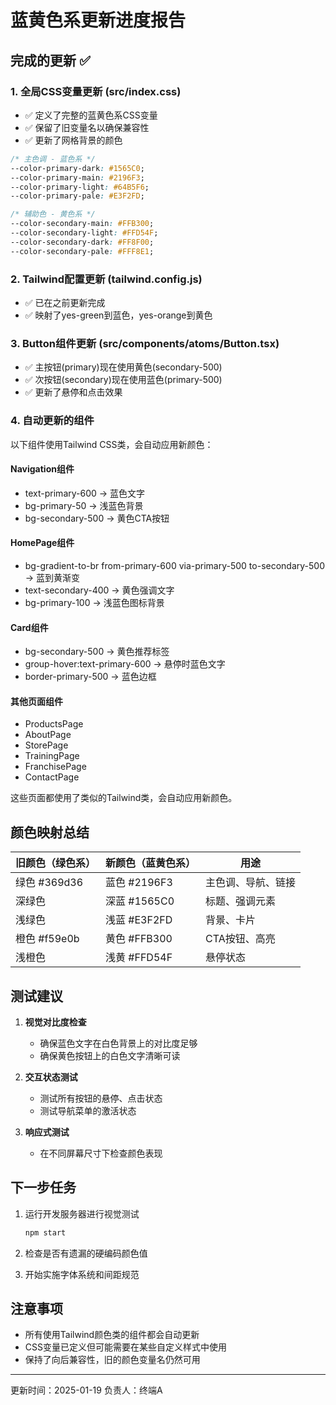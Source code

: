 # 蓝黄色系更新进度报告

## 完成的更新 ✅

### 1. 全局CSS变量更新 (src/index.css)
- ✅ 定义了完整的蓝黄色系CSS变量
- ✅ 保留了旧变量名以确保兼容性
- ✅ 更新了网格背景的颜色

```css
/* 主色调 - 蓝色系 */
--color-primary-dark: #1565C0;
--color-primary-main: #2196F3;
--color-primary-light: #64B5F6;
--color-primary-pale: #E3F2FD;

/* 辅助色 - 黄色系 */
--color-secondary-main: #FFB300;
--color-secondary-light: #FFD54F;
--color-secondary-dark: #FF8F00;
--color-secondary-pale: #FFF8E1;
```

### 2. Tailwind配置更新 (tailwind.config.js)
- ✅ 已在之前更新完成
- ✅ 映射了yes-green到蓝色，yes-orange到黄色

### 3. Button组件更新 (src/components/atoms/Button.tsx)
- ✅ 主按钮(primary)现在使用黄色(secondary-500)
- ✅ 次按钮(secondary)现在使用蓝色(primary-500)
- ✅ 更新了悬停和点击效果

### 4. 自动更新的组件
以下组件使用Tailwind CSS类，会自动应用新颜色：

#### Navigation组件
- text-primary-600 → 蓝色文字
- bg-primary-50 → 浅蓝色背景
- bg-secondary-500 → 黄色CTA按钮

#### HomePage组件
- bg-gradient-to-br from-primary-600 via-primary-500 to-secondary-500 → 蓝到黄渐变
- text-secondary-400 → 黄色强调文字
- bg-primary-100 → 浅蓝色图标背景

#### Card组件
- bg-secondary-500 → 黄色推荐标签
- group-hover:text-primary-600 → 悬停时蓝色文字
- border-primary-500 → 蓝色边框

#### 其他页面组件
- ProductsPage
- AboutPage  
- StorePage
- TrainingPage
- FranchisePage
- ContactPage

这些页面都使用了类似的Tailwind类，会自动应用新颜色。

## 颜色映射总结

| 旧颜色（绿色系） | 新颜色（蓝黄色系） | 用途 |
|--------------|---------------|-----|
| 绿色 #369d36 | 蓝色 #2196F3 | 主色调、导航、链接 |
| 深绿色 | 深蓝 #1565C0 | 标题、强调元素 |
| 浅绿色 | 浅蓝 #E3F2FD | 背景、卡片 |
| 橙色 #f59e0b | 黄色 #FFB300 | CTA按钮、高亮 |
| 浅橙色 | 浅黄 #FFD54F | 悬停状态 |

## 测试建议

1. **视觉对比度检查**
   - 确保蓝色文字在白色背景上的对比度足够
   - 确保黄色按钮上的白色文字清晰可读

2. **交互状态测试**
   - 测试所有按钮的悬停、点击状态
   - 测试导航菜单的激活状态

3. **响应式测试**
   - 在不同屏幕尺寸下检查颜色表现

## 下一步任务

1. 运行开发服务器进行视觉测试
   ```bash
   npm start
   ```

2. 检查是否有遗漏的硬编码颜色值

3. 开始实施字体系统和间距规范

## 注意事项

- 所有使用Tailwind颜色类的组件都会自动更新
- CSS变量已定义但可能需要在某些自定义样式中使用
- 保持了向后兼容性，旧的颜色变量名仍然可用

---

更新时间：2025-01-19
负责人：终端A